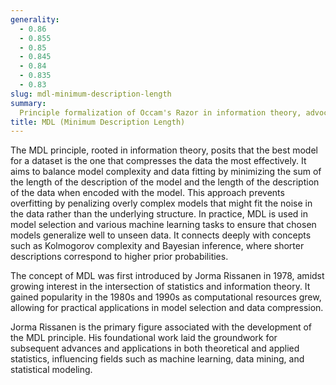 ```yaml
---
generality:
  - 0.86
  - 0.855
  - 0.85
  - 0.845
  - 0.84
  - 0.835
  - 0.83
slug: mdl-minimum-description-length
summary:
  Principle formalization of Occam's Razor in information theory, advocating that the best hypothesis for a given set of data is the one that leads to the shortest total description of the data and the hypothesis.
title: MDL (Minimum Description Length)
---
```


The MDL principle, rooted in information theory, posits that the best model for a dataset is the one that compresses the data the most effectively. It aims to balance model complexity and data fitting by minimizing the sum of the length of the description of the model and the length of the description of the data when encoded with the model. This approach prevents overfitting by penalizing overly complex models that might fit the noise in the data rather than the underlying structure. In practice, MDL is used in model selection and various machine learning tasks to ensure that chosen models generalize well to unseen data. It connects deeply with concepts such as Kolmogorov complexity and Bayesian inference, where shorter descriptions correspond to higher prior probabilities.

The concept of MDL was first introduced by Jorma Rissanen in 1978, amidst growing interest in the intersection of statistics and information theory. It gained popularity in the 1980s and 1990s as computational resources grew, allowing for practical applications in model selection and data compression.

Jorma Rissanen is the primary figure associated with the development of the MDL principle. His foundational work laid the groundwork for subsequent advances and applications in both theoretical and applied statistics, influencing fields such as machine learning, data mining, and statistical modeling.
